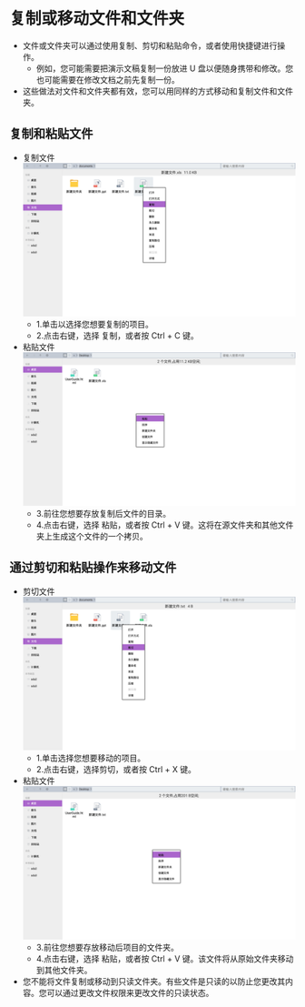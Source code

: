 # 复制或移动文件和文件夹

   - 文件或文件夹可以通过使用复制、剪切和粘贴命令，或者使用快捷键进行操作。
      - 例如，您可能需要把演示文稿复制一份放进 U 盘以便随身携带和修改。您也可能需要在修改文档之前先复制一份。
   - 这些做法对文件和文件夹都有效，您可以用同样的方式移动和复制文件和文件夹。

## 复制和粘贴文件

   - 复制文件
   ![](../pic/soft/filemanager/copy.png)
      - 1.单击以选择您想要复制的项目。
      - 2.点击右键，选择 复制，或者按 Ctrl + C 键。
   - 粘贴文件
   ![](../pic/soft/filemanager/copy_paste.png)
      - 3.前往您想要存放复制后文件的目录。
      - 4.点击右键，选择 粘贴，或者按 Ctrl + V 键。这将在源文件夹和其他文件夹上生成这个文件的一个拷贝。

## 通过剪切和粘贴操作来移动文件

   - 剪切文件
   ![](../pic/soft/filemanager/cut.png)
      - 1.单击选择您想要移动的项目。
      - 2.点击右键，选择剪切，或者按 Ctrl + X 键。
   - 粘贴文件
   ![](../pic/soft/filemanager/cut_paste.png)
      - 3.前往您想要存放移动后项目的文件夹。
      - 4.点击右键，选择 粘贴，或者按 Ctrl + V 键。该文件将从原始文件夹移动到其他文件夹。
   - 您不能将文件复制或移动到只读文件夹。有些文件是只读的以防止您更改其内容。您可以通过更改文件权限来更改文件的只读状态。
